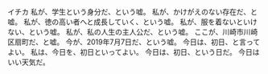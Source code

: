 イチカ      私が、学生という身分だ、という嘘。
            私が、かけがえのない存在だ、と嘘。
            私が、徳の高い者へと成長していく、という嘘。
            私が、服を着ないといけない、という嘘。
            私が、私の人生の主人公だ、という嘘。
            ここが、川崎市川崎区扇町だ、と嘘。
            今が、2019年7月7日だ、という嘘。
            今日は、初日、と言ってよい。
            私は、今日を、初日といってよい。
            今日は、初日、という日だ。
            今日はいい天気だ。